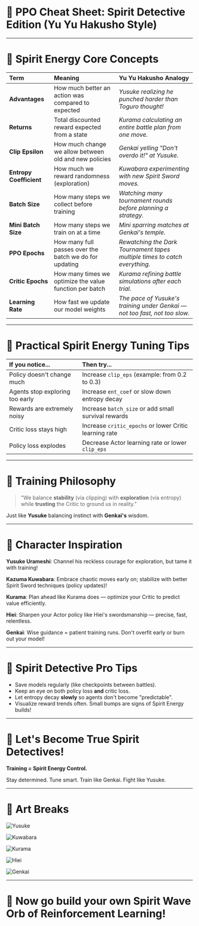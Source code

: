 # 💜 PPO Cheat Sheet: Spirit Detective Edition (Yu Yu Hakusho Style)

---

# 🌟 Spirit Energy Core Concepts

| **Term** | **Meaning** | **Yu Yu Hakusho Analogy** |
|:---|:---|:---|
| **Advantages** | How much better an action was compared to expected | *Yusuke realizing he punched harder than Toguro thought!* |
| **Returns** | Total discounted reward expected from a state | *Kurama calculating an entire battle plan from one move.* |
| **Clip Epsilon** | How much change we allow between old and new policies | *Genkai yelling "Don't overdo it!" at Yusuke.* |
| **Entropy Coefficient** | How much we reward randomness (exploration) | *Kuwabara experimenting with new Spirit Sword moves.* |
| **Batch Size** | How many steps we collect before training | *Watching many tournament rounds before planning a strategy.* |
| **Mini Batch Size** | How many steps we train on at a time | *Mini sparring matches at Genkai's temple.* |
| **PPO Epochs** | How many full passes over the batch we do for updating | *Rewatching the Dark Tournament tapes multiple times to catch everything.* |
| **Critic Epochs** | How many times we optimize the value function per batch | *Kurama refining battle simulations after each trial.* |
| **Learning Rate** | How fast we update our model weights | *The pace of Yusuke's training under Genkai — not too fast, not too slow.* |

---

# 💜 Practical Spirit Energy Tuning Tips

| **If you notice...** | **Then try...** |
|:---|:---|
| Policy doesn't change much | Increase `clip_eps` (example: from 0.2 to 0.3) |
| Agents stop exploring too early | Increase `ent_coef` or slow down entropy decay |
| Rewards are extremely noisy | Increase `batch_size` or add small survival rewards |
| Critic loss stays high | Increase `critic_epochs` or lower Critic learning rate |
| Policy loss explodes | Decrease Actor learning rate or lower `clip_eps` |

---

# 🔰 Training Philosophy

> "We balance **stability** (via clipping) with **exploration** (via entropy) while **trusting** the Critic to ground us in reality."

Just like **Yusuke** balancing instinct with **Genkai's** wisdom.

---

# 💜 Character Inspiration

**Yusuke Urameshi**: Channel his reckless courage for exploration, but tame it with training!

**Kazuma Kuwabara**: Embrace chaotic moves early on; stabilize with better Spirit Sword techniques (policy updates)!

**Kurama**: Plan ahead like Kurama does — optimize your Critic to predict value efficiently.

**Hiei**: Sharpen your Actor policy like Hiei's swordsmanship — precise, fast, relentless.

**Genkai**: Wise guidance = patient training runs. Don't overfit early or burn out your model!

---

# 🌟 Spirit Detective Pro Tips
- Save models regularly (like checkpoints between battles).
- Keep an eye on both policy loss **and** critic loss.
- Let entropy decay **slowly** so agents don't become "predictable".
- Visualize reward trends often. Small bumps are signs of Spirit Energy builds!

---

# 🌟 Let's Become True Spirit Detectives!

**Training = Spirit Energy Control.**

Stay determined. Tune smart. Train like Genkai. Fight like Yusuke.

---

# 💜 Art Breaks

![Yusuke](https://static.wikia.nocookie.net/yuyuhakusho/images/8/86/Yusuke.png)

![Kuwabara](https://static.wikia.nocookie.net/yuyuhakusho/images/4/4d/Kuwabara.png)

![Kurama](https://static.wikia.nocookie.net/yuyuhakusho/images/2/26/Kurama.png)

![Hiei](https://static.wikia.nocookie.net/yuyuhakusho/images/f/f2/Hiei.png)

![Genkai](https://static.wikia.nocookie.net/yuyuhakusho/images/1/19/GenkaiAnime.png)

---

# 💜 Now go build your own Spirit Wave Orb of Reinforcement Learning!